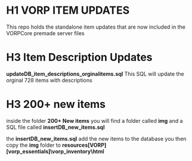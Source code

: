 # H1 VORP ITEM UPDATES

This repo holds the standalone  item updates that are now included in the VORPCore premade server files

# H3 Item Description Updates

**updateDB_item_descriptions_orginalitems.sql**
This SQL will update the orginal 728 items with descriptions

# H3 200+ new items
inside the folder **200+ New items** you will find a folder called **img** and a SQL file called **insertDB_new_items.sql**

the **insertDB_new_items.sql** add the new items to the database
you then copy the **img** folder to **resources\[VORP]\[vorp_essentials]\vorp_inventory\html**

